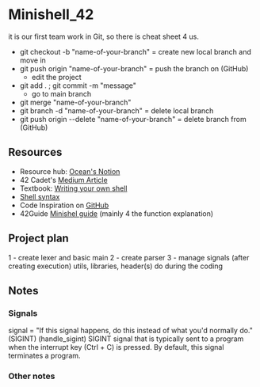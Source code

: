 # Minishell_42

it is our first team work in Git, so there is cheat sheet 4 us.
- git checkout -b "name-of-your-branch" = create new local branch and move in
- git push origin "name-of-your-branch" = push the branch on (GitHub)
  - edit the project
- git add . ; git commit -m "message"
  - go to main branch
- git merge "name-of-your-branch"
- git branch -d "name-of-your-branch" = delete local branch
- git push origin --delete "name-of-your-branch" = delete branch from (GitHub)

## Resources
- Resource hub: [Ocean's Notion](https://suspectedoceano.notion.site/Minishell-60fef4ece7634fe89086c5154f846c83)
- 42 Cadet's [Medium Article](https://m4nnb3ll.medium.com/minishell-building-a-mini-bash-a-42-project-b55a10598218)
- Textbook: [Writing your own shell](https://www.cs.purdue.edu/homes/grr/SystemsProgrammingBook/Book/Chapter5-WritingYourOwnShell.pdf)
- [Shell syntax](https://pubs.opengroup.org/onlinepubs/009695399/utilities/xcu_chap02.html)
- Code Inspiration on [GitHub](https://github.com/maiadegraaf/minishell)
- 42Guide [Minishel guide](https://42-cursus.gitbook.io/guide/rank-03/minishell-todo) (mainly 4 the function explanation)

## Project plan
1 - create lexer and basic main
2 - create parser
3 - manage signals (after creating execution)
utils, libraries, header(s) do during the coding

## Notes
### Signals
signal = "If this signal happens, do this instead of what you'd normally do."
				(SIGINT)		(handle_sigint)
SIGINT
signal that is typically sent to a program when the interrupt key (Ctrl + C) 
is pressed. By default, this signal terminates a program.

### Other notes
